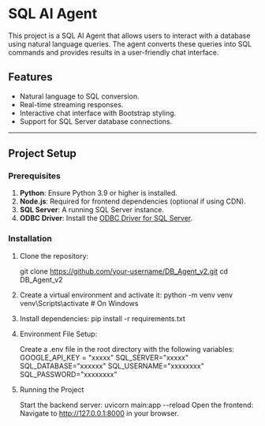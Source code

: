 # SQL AI Agent

This project is a SQL AI Agent that allows users to interact with a database using natural language queries. The agent converts these queries into SQL commands and provides results in a user-friendly chat interface.

## Features
- Natural language to SQL conversion.
- Real-time streaming responses.
- Interactive chat interface with Bootstrap styling.
- Support for SQL Server database connections.

---

## Project Setup

### Prerequisites
1. **Python**: Ensure Python 3.9 or higher is installed.
2. **Node.js**: Required for frontend dependencies (optional if using CDN).
3. **SQL Server**: A running SQL Server instance.
4. **ODBC Driver**: Install the [ODBC Driver for SQL Server](https://learn.microsoft.com/en-us/sql/connect/odbc/download-odbc-driver-for-sql-server).

### Installation
1. Clone the repository:

   git clone https://github.com/your-username/DB_Agent_v2.git
   cd DB_Agent_v2

2. Create a virtual environment and activate it:
    python -m venv venv
    venv\Scripts\activate  # On Windows
3. Install dependencies:
    pip install -r requirements.txt

4. Environment File Setup:

    Create a .env file in the root directory with the following variables:
    GOOGLE_API_KEY = "xxxxx"
    SQL_SERVER="xxxxx"
    SQL_DATABASE="xxxxxx"
    SQL_USERNAME="xxxxxxxx"
    SQL_PASSWORD="xxxxxxxx"

5. Running the Project

    Start the backend server:
        uvicorn main:app --reload
    Open the frontend:
        Navigate to http://127.0.0.1:8000 in your browser.